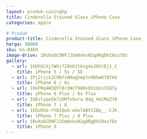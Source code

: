 ```yaml
---
layout: produk-casinghp
title: Cinderella Stained Glass iPhone Case
categories: apple

# Produk
product-title: Cinderella Stained Glass iPhone Case
harga: 90000
sku: hn-0460
image-drive: 1RoXxDCDNFJJGm8nksN2gARgDhI8os7Dz
gallery:
  - url: 1hDhSCXj7WVif26hOJt6vg4oJKUtEj1_C
    title: iPhone 5 / 5s / SE
  - url: 1Pj2rjck2C9N7iHHaghmptn96bwK78fkU
    title: iPhone 6 / 6s
  - url: 1hGFRq4W3QVlBr2WzT9ADvO3iQzsCGQTy
    title: iPhone 6 Plus / 6s Plus
  - url: 1GEvlyqx5k7zDM7x9ura-84g_HnCMaZ7A
    title: iPhone 7 / 8
  - url: 1EDvDhb-YtD1QuG-wSelbB5tIBq__-CJk
    title: iPhone 7 Plus / 8 Plus
  - url: 1RoXxDCDNFJJGm8nksN2gARgDhI8os7Dz
    title: iPhone X
---
```

